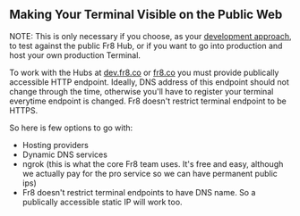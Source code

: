 ## Making Your Terminal Visible on the Public Web

NOTE: This is only necessary if you choose, as your [development approach](./ChoosingADevelopmentApproach.md), to test against the public Fr8 Hub, or if you want to go into production and host your own production Terminal.

To work with the Hubs at [dev.fr8.co](http://dev.fr8.co) or [fr8.co](http://fr8.co) you must provide publically accessible HTTP endpoint. Ideally, DNS address of this endpoint should not change through the time, otherwise you'll have to register your terminal everytime endpoint is changed. Fr8 doesn't restrict terminal endpoint to be HTTPS.

So here is few options to go with:

* Hosting providers
* Dynamic DNS services
* ngrok (this is what the core Fr8 team uses. It's free and easy, although we actually pay for the pro service so we can have permanent public ips)
* Fr8 doesn't restrict terminal endpoints to have DNS name. So a publically accessible static IP will work too.
